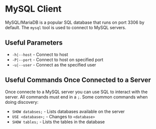 # MySQL Client

MySQL/MariaDB is a popular SQL database that runs on port 3306 by default.  The `mysql` tool is used to connect to MySQL servers.

## Useful Parameters

- `-h|--host` - Connect to host
- `-P|--port` - Connect to host on specified port
- `-u|--user` - Connect as the specified user

## Useful Commands Once Connected to a Server

Once connecte to a MySQL server you can use SQL to interact with the server.  All commands must end in a `;`.  Some common commands when doing discovery:

- `SHOW databses;` - Lists databases available on the server
- `USE <database>;` - Changes to `<database>`
- `SHOW tables;` - Lists the tables in the database

